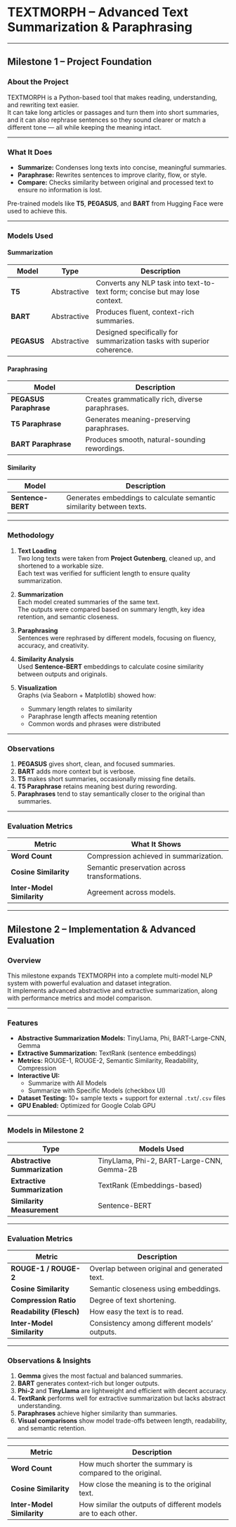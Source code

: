 # TEXTMORPH – Advanced Text Summarization & Paraphrasing

---

## Milestone 1 – Project Foundation

### About the Project
TEXTMORPH is a Python-based tool that makes reading, understanding, and rewriting text easier.  
It can take long articles or passages and turn them into short summaries, and it can also rephrase sentences so they sound clearer or match a different tone — all while keeping the meaning intact.

---

### What It Does
- **Summarize:** Condenses long texts into concise, meaningful summaries.  
- **Paraphrase:** Rewrites sentences to improve clarity, flow, or style.  
- **Compare:** Checks similarity between original and processed text to ensure no information is lost.

Pre-trained models like **T5**, **PEGASUS**, and **BART** from Hugging Face were used to achieve this.

---

### Models Used

#### Summarization
| Model | Type | Description |
|--------|------|-------------|
| **T5** | Abstractive | Converts any NLP task into text-to-text form; concise but may lose context. |
| **BART** | Abstractive | Produces fluent, context-rich summaries. |
| **PEGASUS** | Abstractive | Designed specifically for summarization tasks with superior coherence. |

#### Paraphrasing
| Model | Description |
|--------|-------------|
| **PEGASUS Paraphrase** | Creates grammatically rich, diverse paraphrases. |
| **T5 Paraphrase** | Generates meaning-preserving paraphrases. |
| **BART Paraphrase** | Produces smooth, natural-sounding rewordings. |

#### Similarity
| Model | Description |
|--------|-------------|
| **Sentence-BERT** | Generates embeddings to calculate semantic similarity between texts. |

---

### Methodology

1. **Text Loading**  
   Two long texts were taken from **Project Gutenberg**, cleaned up, and shortened to a workable size.  
   Each text was verified for sufficient length to ensure quality summarization.

2. **Summarization**  
   Each model created summaries of the same text.  
   The outputs were compared based on summary length, key idea retention, and semantic closeness.

3. **Paraphrasing**  
   Sentences were rephrased by different models, focusing on fluency, accuracy, and creativity.

4. **Similarity Analysis**  
   Used **Sentence-BERT** embeddings to calculate cosine similarity between outputs and originals.

5. **Visualization**  
   Graphs (via Seaborn + Matplotlib) showed how:
   - Summary length relates to similarity  
   - Paraphrase length affects meaning retention  
   - Common words and phrases were distributed  

---

### Observations
1. **PEGASUS** gives short, clean, and focused summaries.  
2. **BART** adds more context but is verbose.  
3. **T5** makes short summaries, occasionally missing fine details.  
4. **T5 Paraphrase** retains meaning best during rewording.  
5. **Paraphrases** tend to stay semantically closer to the original than summaries.  

---

### Evaluation Metrics
| Metric | What It Shows |
|---------|----------------|
| **Word Count** | Compression achieved in summarization. |
| **Cosine Similarity** | Semantic preservation across transformations. |
| **Inter-Model Similarity** | Agreement across models. |

---

## Milestone 2 – Implementation & Advanced Evaluation

### Overview
This milestone expands TEXTMORPH into a complete multi-model NLP system with powerful evaluation and dataset integration.  
It implements advanced abstractive and extractive summarization, along with performance metrics and model comparison.

---

### Features
- **Abstractive Summarization Models:** TinyLlama, Phi, BART-Large-CNN, Gemma  
- **Extractive Summarization:** TextRank (sentence embeddings)  
- **Metrics:** ROUGE-1, ROUGE-2, Semantic Similarity, Readability, Compression  
- **Interactive UI:**  
  - Summarize with All Models  
  - Summarize with Specific Models (checkbox UI)  
- **Dataset Testing:** 10+ sample texts + support for external `.txt`/`.csv` files  
- **GPU Enabled:** Optimized for Google Colab GPU  

---

### Models in Milestone 2

| Type | Models Used |
|------|--------------|
| **Abstractive Summarization** | TinyLlama, Phi-2, BART-Large-CNN, Gemma-2B |
| **Extractive Summarization** | TextRank (Embeddings-based) |
| **Similarity Measurement** | Sentence-BERT |

---

### Evaluation Metrics
| Metric | Description |
|---------|-------------|
| **ROUGE-1 / ROUGE-2** | Overlap between original and generated text. |
| **Cosine Similarity** | Semantic closeness using embeddings. |
| **Compression Ratio** | Degree of text shortening. |
| **Readability (Flesch)** | How easy the text is to read. |
| **Inter-Model Similarity** | Consistency among different models’ outputs. |

---

### Observations & Insights
1. **Gemma** gives the most factual and balanced summaries.  
2. **BART** generates context-rich but longer outputs.  
3. **Phi-2** and **TinyLlama** are lightweight and efficient with decent accuracy.  
4. **TextRank** performs well for extractive summarization but lacks abstract understanding.  
5. **Paraphrases** achieve higher similarity than summaries.  
6. **Visual comparisons** show model trade-offs between length, readability, and semantic retention.

---

| Metric | Description |
|---------|-------------|
| **Word Count** | How much shorter the summary is compared to the original. |
| **Cosine Similarity** | How close the meaning is to the original text. |
| **Inter-Model Similarity** | How similar the outputs of different models are to each other. |
